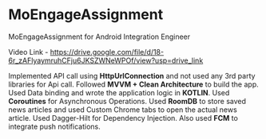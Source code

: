 # MoEngageAssignment
MoEngageAssignment for Android Integration Engineer

Video Link - 
https://drive.google.com/file/d/18-6r_zAFlyaymruhCFju6JKSZWNeWPOf/view?usp=drive_link

Implemented API call using **HttpUrlConnection** and not used any 3rd party libraries for Api call.
Followed **MVVM + Clean Architecture** to build the app.
Used Data binding and wrote the application logic in **KOTLIN**.
Used **Coroutines** for Asynchronous Operations.
Used **RoomDB** to store saved news articles and used Custom Chrome tabs to open the actual news article.
Used Dagger-Hilt for Dependency Injection.
Also used **FCM** to integrate push notifications.
